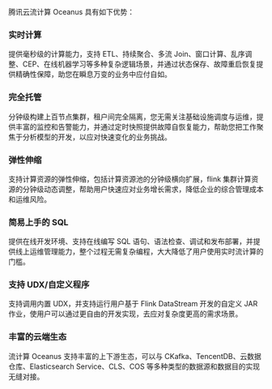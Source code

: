 腾讯云流计算 Oceanus 具有如下优势：

### 实时计算
提供毫秒级的计算能力，支持 ETL、持续聚合、多流 Join、窗口计算、乱序调整、CEP、在线机器学习等多种复杂逻辑场景，并通过状态保存、故障重启恢复提供精确性保障，助您在瞬息万变的业务中应付自如。

### 完全托管
分钟级构建上百节点集群，租户间完全隔离，您无需关注基础设施调度与运维，提供丰富的监控和告警能力，并通过定时快照提供故障自恢复能力，帮助您把工作聚焦于分析模型的开发，以应对快速变化的业务挑战。

### 弹性伸缩
支持计算资源的弹性伸缩，包括计算资源池的分钟级横向扩展，flink 集群计算资源的分钟级动态调整，帮助用户快速应对业务增长需求，降低企业的综合管理成本和运维风险。

### 简易上手的 SQL
提供在线开发环境、支持在线编写 SQL 语句、语法检查、调试和发布部署，并提供线上运维管理能力，整个过程无需复杂编程，大大降低了用户使用实时流计算的门槛。

### 支持 UDX/自定义程序
支持调用内置 UDX，并支持运行用户基于 Flink DataStream 开发的自定义 JAR 作业，使用户可以通过更自由的开发实现，去应对复杂度更高的需求场景。

### 丰富的云端生态
流计算 Oceanus 支持丰富的上下游生态，可以与 CKafka、TencentDB、云数据仓库、Elasticsearch Service、CLS、COS 等多种类型的数据源和数据目的实现无缝对接。

